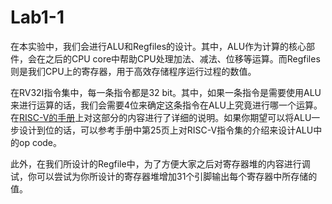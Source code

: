 # Lab1-1

在本实验中，我们会进行ALU和Regfiles的设计。其中，ALU作为计算的核心部件，会在之后的CPU core中帮助CPU处理加法、减法、位移等运算。而Regfiles则是我们CPU上的寄存器，用于高效存储程序运行过程的数值。

在RV32I指令集中，每一条指令都是32 bit。其中，如果一条指令是需要使用ALU来进行运算的话，我们会需要4位来确定这条指令在ALU上究竟进行哪一个运算。在[RISC-V的手册](http://riscvbook.com/chinese/RISC-V-Reader-Chinese-v2p1.pdf)上对这部分的内容进行了详细的说明。如果你期望可以将ALU一步设计到位的话，可以参考手册中第25页上对RISC-V指令集的介绍来设计ALU中的op code。

此外，在我们所设计的Regfile中，为了方便大家之后对寄存器堆的内容进行调试，你可以尝试为你所设计的寄存器堆增加31个引脚输出每个寄存器中所存储的值。